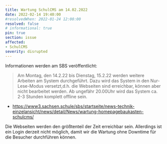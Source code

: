 ```yaml
---
title: Wartung SchulCMS am 14.02.2022
date: 2022-02-14 19:40:00
#resolvedWhen: 2022-01-24 12:00:00
resolved: false
# informational: true
pin: true
section: issue
affected:
- SchulCMS
severity: disrupted
---
```


Informationen werden am SBS veröffentlicht:

> Am Montag, den 14.2.22 bis Dienstag, 15.2.22 werden weitere Arbeiten am System durchgeführt.
> Dazu wird das System in den Nur-Lese-Modus versetzt,d.h. die Webseiten sind erreichbar, können aber nicht bearbeitet werden.
> Ab ungefähr 20.00Uhr wird das System ca. 2-3 Stunden komplett offline sein. 

* https://www3.sachsen.schule/sbs/startseite/news-technik-einzelansicht/news/detail/News/wartung-homepagebaukasten-schulcms/

Die Webseiten werden den größtenteil der Zeit erreichbar sein.
Allerdings ist ein Login derzeit nicht möglich, damit wir die Wartung ohne Downtime für die Besucher durchführen können.


